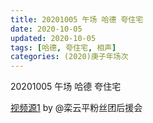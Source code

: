 ```yaml
---
title: 20201005 午场 哈德 夸住宅 
date: 2020-10-05
updated: 2020-10-05
tags: [哈德, 夸住宅, 相声]
categories: (2020)庚子年场次
---
```

20201005 午场 哈德 夸住宅 



[视频源1](https://weibo.com/6574451359/JnNmnvrcQ) by @栾云平粉丝团后援会

